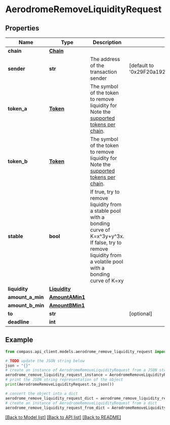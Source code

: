 # AerodromeRemoveLiquidityRequest


## Properties

Name | Type | Description | Notes
------------ | ------------- | ------------- | -------------
**chain** | [**Chain**](Chain.md) |  | 
**sender** | **str** | The address of the transaction sender | [default to '0x29F20a192328eF1aD35e1564aBFf4Be9C5ce5f7B']
**token_a** | [**Token**](Token.md) | The symbol of the token to remove liquidity for Note the [supported tokens per chain](/#/#token-table). | 
**token_b** | [**Token**](Token.md) | The symbol of the token to remove liquidity for Note the [supported tokens per chain](/#/#token-table). | 
**stable** | **bool** | If true, try to remove liquidity from a stable pool with a bonding curve of K&#x3D;x^3y+y^3x. If false, try to remove liquidity from a volatile pool with a bonding curve of K&#x3D;xy | 
**liquidity** | [**Liquidity**](Liquidity.md) |  | 
**amount_a_min** | [**AmountAMin1**](AmountAMin1.md) |  | 
**amount_b_min** | [**AmountBMin1**](AmountBMin1.md) |  | 
**to** | **str** |  | [optional] 
**deadline** | **int** |  | 

## Example

```python
from compass.api_client.models.aerodrome_remove_liquidity_request import AerodromeRemoveLiquidityRequest

# TODO update the JSON string below
json = "{}"
# create an instance of AerodromeRemoveLiquidityRequest from a JSON string
aerodrome_remove_liquidity_request_instance = AerodromeRemoveLiquidityRequest.from_json(json)
# print the JSON string representation of the object
print(AerodromeRemoveLiquidityRequest.to_json())

# convert the object into a dict
aerodrome_remove_liquidity_request_dict = aerodrome_remove_liquidity_request_instance.to_dict()
# create an instance of AerodromeRemoveLiquidityRequest from a dict
aerodrome_remove_liquidity_request_from_dict = AerodromeRemoveLiquidityRequest.from_dict(aerodrome_remove_liquidity_request_dict)
```
[[Back to Model list]](../README.md#documentation-for-models) [[Back to API list]](../README.md#documentation-for-api-endpoints) [[Back to README]](../README.md)


